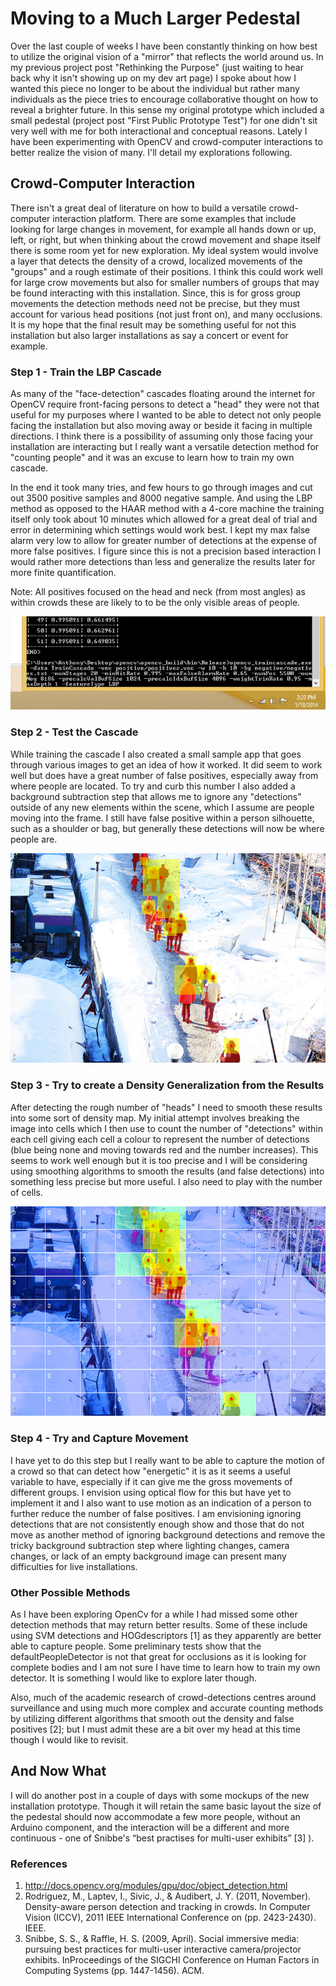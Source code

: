 # Moving to a Much Larger Pedestal

Over the last couple of weeks I have been constantly thinking on how best to utilize the original vision of a "mirror" that reflects the world around us. In my previous project post "Rethinking the Purpose" (just waiting to hear back why it isn't showing up on my dev art page) I spoke about how I wanted this piece no longer to be about the individual but rather many individuals as the piece tries to encourage collaborative thought on how to reveal a brighter future. In this sense my original prototype which included a small pedestal (project post "First Public Prototype Test") for one didn't sit very well with me for both interactional and conceptual reasons. Lately I have been experimenting with OpenCV and crowd-computer interactions to better realize the vision of many. I'll detail my explorations following.

## Crowd-Computer Interaction

There isn't a great deal of literature on how to build a versatile crowd-computer interaction platform. There are some examples that include looking for large changes in movement, for example all hands down or up, left, or right, but when thinking about the crowd movement and shape itself there is some room yet for new exploration. My ideal system would involve a layer that detects the density of a crowd, localized movements of the "groups" and a rough estimate of their positions. I think this could work well for large crow movements but also for smaller numbers of groups that may be found interacting with this installation. Since, this is for gross group movements the detection methods need not be precise, but they must account for various head positions (not just front on), and many occlusions. It is my hope that the final result may be something useful for not this installation but also larger installations as say a concert or event for example.

### Step 1 - Train the LBP Cascade

As many of the "face-detection" cascades floating around the internet for OpenCV require front-facing persons to detect a "head" they were not that useful for my purposes where I wanted to be able to detect not only people facing the installation but also moving away or beside it facing in multiple directions. I think there is a possibility of assuming only those facing your installation are interacting but I really want a versatile detection method for "counting people" and it was an excuse to learn how to train my own cascade.

In the end it took many tries, and few hours to go through images and cut out 3500 positive samples and 8000 negative sample. And using the LBP method as opposed to the HAAR method with a 4-core machine the training itself only took about 10 minutes which allowed for a great deal of trial and error in determining which settings would work best. I kept my max false alarm very low to allow for greater number of detections at the expense of more false positives. I figure since this is not a precision based interaction I would rather more detections than less and generalize the results later for more finite quantification.

Note: All positives focused on the head and neck (from most angles) as within crowds these are likely to to be the only visible areas of people.

![Image of LBP Training](../project_images/OpenCV_LBP_Training.jpg?raw=true "Image of LBP Training")

### Step 2 - Test the Cascade

While training the cascade I also created a small sample app that goes through various images to get an idea of how it worked. It did seem to work well but does have a great number of false positives, especially away from where people are located. To try and curb this number I also added a background subtraction step that allows me to ignore any "detections" outside of any new elements within the scene, which I assume are people moving into the frame. I still have false positive within a person silhouette, such as a shoulder or bag, but generally these detections will now be where people are.

![Image of Head Detections](../project_images/OpenCV_HeadDetections.jpg?raw=true "Image of Head Detections")

### Step 3 - Try to create a Density Generalization from the Results

After detecting the rough number of "heads" I need to smooth these results into some sort of density map. My initial attempt involves breaking the image into cells which I then use to count the number of "detections" within each cell giving each cell a colour to represent the number of detections (blue being none and moving towards red and the number increases). This seems to work well enough but it is too precise and I will be considering using smoothing algorithms to smooth the results (and false detections) into something less precise but more useful. I also need to play with the number of cells.

![Image of Cell Counting Approximation](../project_images/OpenCV_CellCounting.jpg?raw=true "Image of Cell Counting Approximation")

### Step 4 - Try and Capture Movement

I have yet to do this step but I really want to be able to capture the motion of a crowd so that can detect how "energetic" it is as it seems a useful variable to have, especially if it can give me the gross movements of different groups. I envision using optical flow for this but have yet to implement it and I also want to use motion as an indication of a person to further reduce the number of false positives. I am envisioning ignoring detections that are not consistently enough show and those that do not move as another method of ignoring background detections and remove the tricky background subtraction step where lighting changes, camera changes, or lack of an empty background image can present many difficulties for live installations.

### Other Possible Methods

As I have been exploring OpenCv for a while I had missed some other detection methods that may return better results. Some of these include using SVM detections and HOGdescriptors [1] as they apparently are better able to capture people. Some preliminary tests show that the defaultPeopleDetector is not that great for occlusions as it is looking for complete bodies and I am not sure I have time to learn how to train my own detector. It is something I would like to explore later though.

Also, much of the academic research of crowd-detections centres around surveillance and using much more complex and accurate counting methods by utilizing different algorithms that smooth out the density and false positives [2]; but I must admit these are a bit over my head at this time though I would like to revisit.

## And Now What

I will do another post in a couple of days with some mockups of the new installation prototype. Though it will retain the same basic layout the size of the pedestal should now accommodate a few more people, without an Arduino component, and the interaction will be a different and more continuous - one of Snibbe's “best practises for multi-user exhibits” [3] ).

### References

1. http://docs.opencv.org/modules/gpu/doc/object_detection.html
2. Rodriguez, M., Laptev, I., Sivic, J., & Audibert, J. Y. (2011, November). Density-aware person detection and tracking in crowds. In Computer Vision (ICCV), 2011 IEEE International Conference on (pp. 2423-2430). IEEE.
3. Snibbe, S. S., & Raffle, H. S. (2009, April). Social immersive media: pursuing best practices for multi-user interactive camera/projector exhibits. InProceedings of the SIGCHI Conference on Human Factors in Computing Systems (pp. 1447-1456). ACM.
